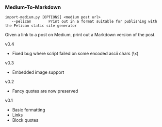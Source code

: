 ### Medium-To-Markdown

    import-medium.py [OPTIONS] <medium post url>
       --pelican        Print out in a format suitable for publishing with the Pelican static site generator

Given a link to a post on Medium, print out a Markdown version of the post.

v0.4

* Fixed bug where script failed on some encoded ascii chars (\x<ascii hex>)


v0.3

* Embedded image support

v0.2

* Fancy quotes are now preserved

v0.1

* Basic formatting
* Links
* Block quotes
